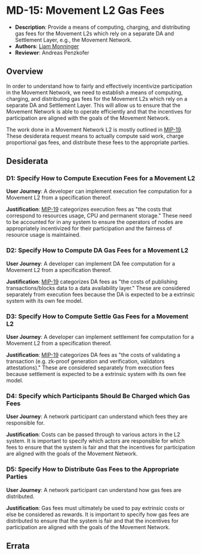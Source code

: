 # MD-15: Movement L2 Gas Fees
- **Description**: Provide a means of computing, charging, and distributing gas fees for the Movement L2s which rely on a separate DA and Settlement Layer, e.g., the Movement Network.
- **Authors**: [Liam Monninger](mailto:liam@movementlabs.xyz)
- **Reviewer**: Andreas Penzkofer


## Overview
In order to understand how to fairly and effectively incentivize participation in the Movement Network, we need to establish a means of computing, charging, and distributing gas fees for the Movement L2s which rely on a separate DA and Settlement Layer. This will allow us to ensure that the Movement Network is able to operate efficiently and that the incentives for participation are aligned with the goals of the Movement Network.

The work done in a Movement Network L2 is mostly outlined in [MIP-19](https://github.com/movementlabsxyz/MIP/pull/19). These desiderata request means to actually compute said work, charge proportional gas fees, and distribute these fees to the appropriate parties.

## Desiderata

<!--
  List out the specific desiderata. Each entry should consist of:

  1. Title: A concise name for the desideratum.
  2. User Journey: A one or two-sentence statement focusing on the "user" (could be a human, machine, software, etc.) and their interaction or experience.
  3. Description (optional): A more detailed explanation if needed.
  4. Justification: The reasoning behind the desideratum. Why is it necessary or desired?
  5. Recommendations (optional): Suggestions or guidance related to the desideratum.

  Format as:

  ### Desideratum Title

  **User Journey**: [user] can [action].

  **Description**: <More detailed explanation if needed (optional)>

  **Justification**: <Why this is a significant or required desideratum>

  **Recommendations**: <Any specific guidance or suggestions (optional)>

  TODO: Remove this comment before finalizing.
-->
### D1: Specify How to Compute Execution Fees for a Movement L2

**User Journey**: A developer can implement execution fee computation for a Movement L2 from a specification thereof.

**Justification**:  [MIP-19](https://github.com/movementlabsxyz/MIP/pull/19) categorizes execution fees as "the costs that correspond to resources usage, CPU and permanent storage." These need to be accounted for in any system to ensure the operators of nodes are appropriately incentivized for their participation and the fairness of resource usage is maintained.

### D2: Specify How to Compute DA Gas Fees for a Movement L2

**User Journey**: A developer can implement DA fee computation for a Movement L2 from a specification thereof.

**Justification**:  [MIP-19](https://github.com/movementlabsxyz/MIP/pull/19) categorizes DA fees as "the costs of publishing transactions/blocks data to a data availability layer." These are considered separately from execution fees because the DA is expected to be a extrinsic system with its own fee model.

### D3: Specify How to Compute Settle Gas Fees for a Movement L2

**User Journey**: A developer can implement settlement fee computation for a Movement L2 from a specification thereof.

**Justification**: [MIP-19](https://github.com/movementlabsxyz/MIP/pull/19) categorizes DA fees as "the costs of validating a transaction (e.g. zk-proof generation and verification, validators attestations)." These are considered separately from execution fees because settlement is expected to be a extrinsic system with its own fee model.

### D4: Specify which Participants Should Be Charged which Gas Fees

**User Journey**: A network participant can understand which fees they are responsible for.

**Justification**: Costs can be passed through to various actors in the L2 system. It is important to specify which actors are responsible for which fees to ensure that the system is fair and that the incentives for participation are aligned with the goals of the Movement Network.

### D5: Specify How to Distribute Gas Fees to the Appropriate Parties

**User Journey**: A network participant can understand how gas fees are distributed.

**Justification**: Gas fees must ultimately be used to pay extrinsic costs or else be considered as rewards. It is important to specify how gas fees are distributed to ensure that the system is fair and that the incentives for participation are aligned with the goals of the Movement Network.

## Errata
<!--
  Errata should be maintained after publication.

  1. **Transparency and Clarity**: An erratum acknowledges any corrections made post-publication, ensuring that readers are not misled and are always equipped with the most accurate information.

  2. **Accountability**: By noting errors openly, we maintain a high level of responsibility and ownership over our content. It’s an affirmation that we value precision and are ready to correct oversights.

  Each erratum should briefly describe the discrepancy and the correction made, accompanied by a reference to the date and version of the desiderata in which the error was identified.

  TODO: Maintain this comment.
-->
